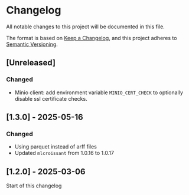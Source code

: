 # Changelog

All notable changes to this project will be documented in this file.

The format is based on [Keep a Changelog](https://keepachangelog.com/en/1.1.0/),
and this project adheres to [Semantic Versioning](https://semver.org/spec/v2.0.0.html).

## [Unreleased]
### Changed
- Minio client: add environment variable `MINIO_CERT_CHECK` to optionally disable ssl
  certificate checks.

## [1.3.0] - 2025-05-16
### Changed
- Using parquet instead of arff files
- Updated `mlcroissant` from 1.0.16 to 1.0.17

## [1.2.0] - 2025-03-06
Start of this changelog
